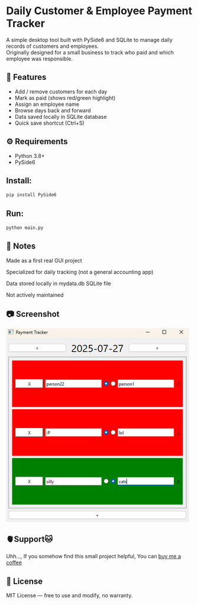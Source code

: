 # Daily Customer & Employee Payment Tracker

A simple desktop tool built with PySide6 and SQLite to manage daily records of customers and employees.  
Originally designed for a small business to track who paid and which employee was responsible.

## 📌 Features
- Add / remove customers for each day
- Mark as paid (shows red/green highlight)
- Assign an employee name
- Browse days back and forward
- Data saved locally in SQLite database
- Quick save shortcut (Ctrl+S)

## ⚙️ Requirements
- Python 3.8+
- PySide6

## Install:
```bash
pip install PySide6
```

## Run:
```bash
python main.py
```

## 📝 Notes
Made as a first real GUI project

Specialized for daily tracking (not a general accounting app)

Data stored locally in mydata.db SQLite file

Not actively maintained

## 📷 Screenshot
![Screenshot](assets/Screenshot.png)

## 🫀Support🐱
Uhh..., If you somehow find this small project helpful, You can [buy me a coffee](https://buymeacoffee.com/relizu)

## 📖 License
MIT License — free to use and modify, no warranty.
